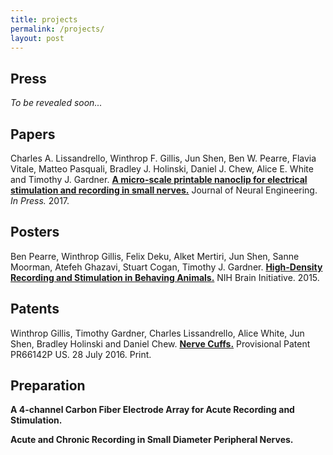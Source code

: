 ```yaml
---
title: projects
permalink: /projects/
layout: post
---
```

## Press

_To be revealed soon..._

## Papers

Charles A. Lissandrello, Winthrop F. Gillis, Jun Shen, Ben W. Pearre, Flavia Vitale, Matteo Pasquali, Bradley J. Holinski, Daniel J. Chew, Alice E. White and Timothy J. Gardner.
[**A micro-scale printable nanoclip for electrical stimulation and recording in small nerves.**]()
Journal of Neural Engineering. _In Press._ 2017.

## Posters

Ben Pearre, Winthrop Gillis, Felix Deku, Alket Mertiri, Jun Shen, Sanne Moorman, Atefeh Ghazavi, Stuart Cogan, Timothy J. Gardner.
[**High-Density Recording and Stimulation in Behaving Animals.**]()
NIH Brain Initiative. 2015.

## Patents

Winthrop Gillis, Timothy Gardner, Charles Lissandrello, Alice White, Jun Shen, Bradley Holinski and Daniel Chew.
[**Nerve Cuffs.**]()
Provisional Patent PR66142P US. 28 July 2016. Print.

## Preparation

**A 4-channel Carbon Fiber Electrode Array for Acute Recording and Stimulation.**

**Acute and Chronic Recording in Small Diameter Peripheral Nerves.**
